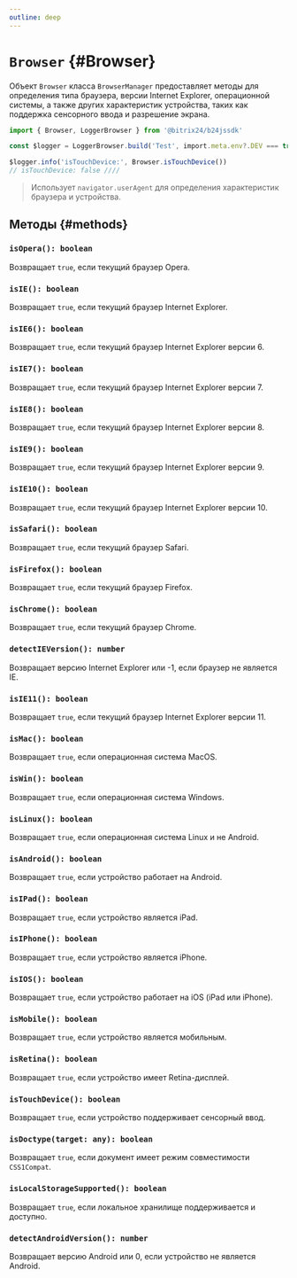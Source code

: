 ```yaml
---
outline: deep
---
```

# `Browser` {#Browser}

Объект `Browser` класса `BrowserManager` предоставляет методы для определения типа браузера, версии Internet Explorer, операционной системы,
а также других характеристик устройства, таких как поддержка сенсорного ввода и разрешение экрана.

```ts
import { Browser, LoggerBrowser } from '@bitrix24/b24jssdk'

const $logger = LoggerBrowser.build('Test', import.meta.env?.DEV === true)

$logger.info('isTouchDevice:', Browser.isTouchDevice())
// isTouchDevice: false ////
```

>Использует `navigator.userAgent` для определения характеристик браузера и устройства.

## Методы {#methods}

### `isOpera(): boolean`

Возвращает `true`, если текущий браузер Opera.

### `isIE(): boolean`

Возвращает `true`, если текущий браузер Internet Explorer.

### `isIE6(): boolean`

Возвращает `true`, если текущий браузер Internet Explorer версии 6.

### `isIE7(): boolean`

Возвращает `true`, если текущий браузер Internet Explorer версии 7.

### `isIE8(): boolean`

Возвращает `true`, если текущий браузер Internet Explorer версии 8.

### `isIE9(): boolean`

Возвращает `true`, если текущий браузер Internet Explorer версии 9.

### `isIE10(): boolean`

Возвращает `true`, если текущий браузер Internet Explorer версии 10.

### `isSafari(): boolean`

Возвращает `true`, если текущий браузер Safari.

### `isFirefox(): boolean`

Возвращает `true`, если текущий браузер Firefox.

### `isChrome(): boolean`

Возвращает `true`, если текущий браузер Chrome.

### `detectIEVersion(): number`

Возвращает версию Internet Explorer или -1, если браузер не является IE.

### `isIE11(): boolean`

Возвращает `true`, если текущий браузер Internet Explorer версии 11.

### `isMac(): boolean`

Возвращает `true`, если операционная система MacOS.

### `isWin(): boolean`

Возвращает `true`, если операционная система Windows.

### `isLinux(): boolean`

Возвращает `true`, если операционная система Linux и не Android.

### `isAndroid(): boolean`

Возвращает `true`, если устройство работает на Android.

### `isIPad(): boolean`

Возвращает `true`, если устройство является iPad.

### `isIPhone(): boolean`

Возвращает `true`, если устройство является iPhone.

### `isIOS(): boolean`

Возвращает `true`, если устройство работает на iOS (iPad или iPhone).

### `isMobile(): boolean`

Возвращает `true`, если устройство является мобильным.

### `isRetina(): boolean`

Возвращает `true`, если устройство имеет Retina-дисплей.

### `isTouchDevice(): boolean`

Возвращает `true`, если устройство поддерживает сенсорный ввод.

### `isDoctype(target: any): boolean`

Возвращает `true`, если документ имеет режим совместимости `CSS1Compat`.

### `isLocalStorageSupported(): boolean`

Возвращает `true`, если локальное хранилище поддерживается и доступно.

### `detectAndroidVersion(): number`

Возвращает версию Android или 0, если устройство не является Android.
